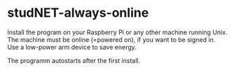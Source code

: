 # studNET-always-online
Install the program on your Raspberry Pi or any other machine running Unix.
The machine must be online (=powered on), if you want to be signed in. Use a low-power arm device to save energy.

The programm autostarts after the first install.

